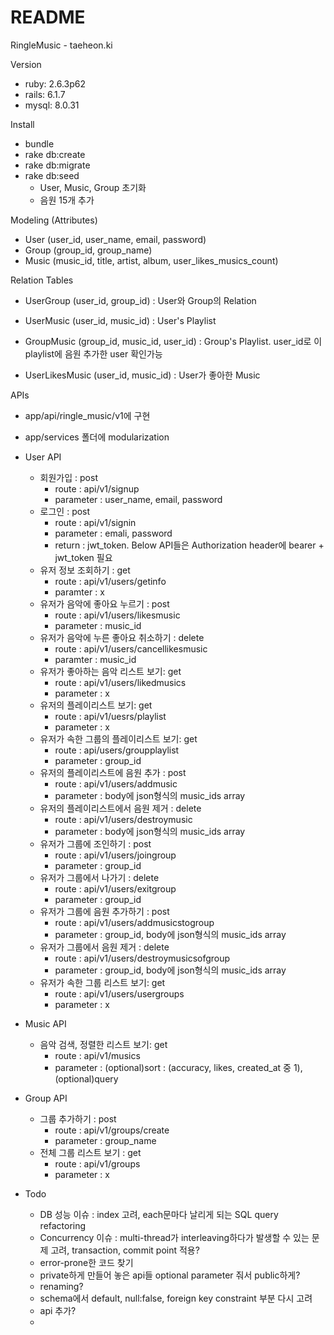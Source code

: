 # README

RingleMusic - taeheon.ki

Version
* ruby: 2.6.3p62
* rails: 6.1.7
* mysql: 8.0.31

Install
* bundle
* rake db:create
* rake db:migrate
* rake db:seed
  - User, Music, Group 초기화
  - 음원 15개 추가

Modeling (Attributes)
* User (user_id, user_name, email, password)
* Group (group_id, group_name)
* Music (music_id, title, artist, album, user_likes_musics_count)

Relation Tables
* UserGroup (user_id, group_id) : User와 Group의 Relation

* UserMusic (user_id, music_id) : User's Playlist
* GroupMusic (group_id, music_id, user_id) : Group's Playlist. user_id로 이 playlist에 음원 추가한 user 확인가능

* UserLikesMusic (user_id, music_id) : User가 좋아한 Music

APIs
* app/api/ringle_music/v1에 구현
* app/services 폴더에 modularization
* User API
  * 회원가입 : post
    * route : api/v1/signup
    * parameter : user_name, email, password
  * 로그인 : post
    * route : api/v1/signin
    * parameter : emali, password
    * return : jwt_token. Below API들은 Authorization header에 bearer + jwt_token 필요
  * 유저 정보 조회하기 : get
    * route : api/v1/users/getinfo
    * paramter : x
  * 유저가 음악에 좋아요 누르기 : post
    * route : api/v1/users/likesmusic
    * parameter : music_id
  * 유저가 음악에 누른 좋아요 취소하기 : delete
    * route : api/v1/users/cancellikesmusic
    * paramter : music_id
  * 유저가 좋아하는 음악 리스트 보기: get
    * route : api/v1/users/likedmusics
    * parameter : x
  * 유저의 플레이리스트 보기: get
    * route : api/v1/uesrs/playlist
    * parameter : x
  * 유저가 속한 그룹의 플레이리스트 보기: get
    * route : api/users/groupplaylist
    * parameter : group_id
  * 유저의 플레이리스트에 음원 추가 : post
    * route : api/v1/users/addmusic
    * parameter : body에 json형식의 music_ids array
  * 유저의 플레이리스트에서 음원 제거 : delete
    * route : api/v1/users/destroymusic
    * parameter : body에 json형식의 music_ids array
  * 유저가 그룹에 조인하기 : post
    * route : api/v1/users/joingroup
    * parameter : group_id
  * 유저가 그룹에서 나가기 : delete
    * route : api/v1/users/exitgroup
    * parameter : group_id
  * 유저가 그룹에 음원 추가하기 : post
    * route : api/v1/users/addmusicstogroup
    * parameter : group_id, body에 json형식의 music_ids array
  * 유저가 그룹에서 음원 제거 : delete
    * route : api/v1/users/destroymusicsofgroup
    * parameter : group_id, body에 json형식의 music_ids array
  * 유저가 속한 그룹 리스트 보기: get
    * route : api/v1/users/usergroups
    * parameter : x
* Music API
  * 음악 검색, 정렬한 리스트 보기: get
    * route : api/v1/musics
    * parameter : (optional)sort : (accuracy, likes, created_at 중 1), (optional)query
* Group API
  * 그룹 추가하기 : post
    * route : api/v1/groups/create
    * parameter : group_name
  * 전체 그룹 리스트 보기 : get
    * route : api/v1/groups
    * parameter : x

* Todo
  * DB 성능 이슈 : index 고려, each문마다 날리게 되는 SQL query refactoring
  * Concurrency 이슈 : multi-thread가 interleaving하다가 발생할 수 있는 문제 고려, transaction, commit point 적용?
  * error-prone한 코드 찾기
  * private하게 만들어 놓은 api들 optional parameter 줘서 public하게?
  * renaming?
  * schema에서 default, null:false, foreign key constraint 부분 다시 고려
  * api 추가?
  * 